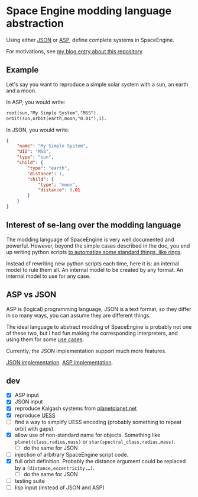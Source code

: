 # Space Engine modding language abstraction
Using either [JSON](https://en.wikipedia.org/wiki/JSON) or [ASP](https://en.wikipedia.org/wiki/Answer_set_programming),
define complete systems in SpaceEngine.

For motivations, see [my blog entry about this repository](lucas.bourneuf.net/blog/se-lang.html).


## Example
Let's say you want to reproduce a simple solar system with a sun, an earth and a moon.

In ASP, you would write:

```asp
root(sun,"My Simple System","MSS").
orbit(sun,orbit(earth,moon,"0.01"),1).
```

In JSON, you would write:

```json
{
    "name": "My Simple System",
    "UID": "MSS",
    "type": "sun",
    "child": {
        "type": "earth",
        "distance": 1,
        "child": {
            "type": "moon",
            "distance": 0.01
        }
    }
}
```


## Interest of se-lang over the modding language
The modding language of SpaceEngine is very well documented and powerful. However, beyond the simple cases described in the doc,
you end up writing python scripts [to automatize some standard things, like rings](lucas.bourneuf.net/blog/uess.html).

Instead of rewriting new python scripts each time, here it is: an internal model to rule them all. An internal model to be created by any format.
An internal model to use for any case.


## ASP vs JSON
ASP is (logical) programming language, JSON is a text format, so they differ in so many ways,
you can assume they are different things.

The ideal language to abstract modding of SpaceEngine is probably not one of these two,
but i had fun making the corresponding interpreters, and using them for some [use cases](lucas.bourneuf.net/blog/se-lang.html).

Currently, the JSON implementation support much more features.

[JSON implementation](json_model.py). [ASP implementation](asp_model.py).



## dev
- [x] ASP input
- [x] JSON input
- [x] reproduce Kalgash systems from [planetplanet.net](https://planetplanet.net/2018/03/21/asimov-kalgash-take2/)
- [x] reproduce [UESS](https://lucas.bourneuf.net/blog/uess.html)
- [ ] find a way to simplify UESS encoding (probably something to repeat orbit with gaps).
- [x] allow use of non-standard name for objects. Something like `planet(class,radius,mass)` or `star(spectral_class,radius,mass)`.
    - [ ] do the same for JSON
- [ ] injection of arbitrary SpaceEngine script code.
- [x] full orbit definition. Probably the distance argument could be replaced by a `(distance,eccentricity,…)`.
    - [ ] do the same for JSON
- [ ] testing suite
- [ ] lisp input (instead of JSON and ASP)
